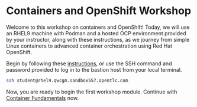 # Containers and OpenShift Workshop

Welcome to this workshop on containers and OpenShift! Today, we will use an RHEL9 machine with Podman and a hosted OCP environment provided by your instructor, along with these instructions, as we journey from simple Linux containers to advanced container orchestration using Red Hat OpenShift.

Begin by following these [instructions](https://showroom-showroom-qwcgm.apps.shared-410.openshift.redhatworkshops.io/), or use the SSH command and password provided to log in to the bastion host from your local terminal.

<!-- TODO Update this URL -->
```bash
ssh student@rhel9.qwcgm.sandbox557.opentlc.com
```


Now, you are ready to begin the first workshop module. Continue with [Container Fundamentals](/container-fundamentals.md) now.
